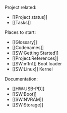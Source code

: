 Project related:
* [[Project status]]
* [[Tasks]]

Places to start:
* [[Glossary]]
* [[Codenames]]
* [[SW:Getting Started]]
* [[Project:References]]
* [[SW:m1n1]] Boot loader
* [[SW:Linux]] Kernel

Documentation:
* [[HW:USB-PD]]
* [[SW:Boot]]
* [[SW:NVRAM]]
* [[SW:Storage]]